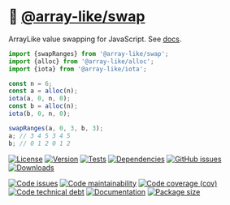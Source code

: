 :twisted_rightwards_arrows: [@array-like/swap](https://array-like.github.io/swap)
==

ArrayLike value swapping for JavaScript.
See [docs](https://array-like.github.io/swap/index.html).

```js
import {swapRanges} from '@array-like/swap';
import {alloc} from '@array-like/alloc';
import {iota} from '@array-like/iota';

const n = 6;
const a = alloc(n);
iota(a, 0, n, 0);
const b = alloc(n);
iota(b, 0, n, 0);

swapRanges(a, 0, 3, b, 3);
a; // 3 4 5 3 4 5
b; // 0 1 2 0 1 2
```

[![License](https://img.shields.io/github/license/array-like/swap.svg)](https://raw.githubusercontent.com/array-like/swap/main/LICENSE)
[![Version](https://img.shields.io/npm/v/@array-like/swap.svg)](https://www.npmjs.org/package/@array-like/swap)
[![Tests](https://img.shields.io/github/workflow/status/array-like/swap/ci:cover?event=push&label=tests)](https://github.com/array-like/swap/actions/workflows/ci:cover.yml?query=branch:main)
[![Dependencies](https://img.shields.io/librariesio/github/array-like/swap.svg)](https://github.com/array-like/swap/network/dependencies)
[![GitHub issues](https://img.shields.io/github/issues/array-like/swap.svg)](https://github.com/array-like/swap/issues)
[![Downloads](https://img.shields.io/npm/dm/@array-like/swap.svg)](https://www.npmjs.org/package/@array-like/swap)

[![Code issues](https://img.shields.io/codeclimate/issues/array-like/swap.svg)](https://codeclimate.com/github/array-like/swap/issues)
[![Code maintainability](https://img.shields.io/codeclimate/maintainability/array-like/swap.svg)](https://codeclimate.com/github/array-like/swap/trends/churn)
[![Code coverage (cov)](https://img.shields.io/codecov/c/gh/array-like/swap/main.svg)](https://codecov.io/gh/array-like/swap)
[![Code technical debt](https://img.shields.io/codeclimate/tech-debt/array-like/swap.svg)](https://codeclimate.com/github/array-like/swap/trends/technical_debt)
[![Documentation](https://array-like.github.io/swap/badge.svg)](https://array-like.github.io/swap/source.html)
[![Package size](https://img.shields.io/bundlephobia/minzip/@array-like/swap)](https://bundlephobia.com/result?p=@array-like/swap)
